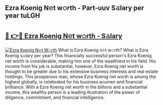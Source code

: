 ## Ezra Koenig N𝚎t w𝚘rth - Part-uuv S𝚊lary per year tuLGH

# <h2><a href="http://gc4579.nevu.top/?p=Ezra+Koenig">🔗 👉🔴 Ezra Koenig N𝚎t w𝚘rth - S𝚊lary</a></h2>

[![Ezra Koenig N𝚎t W𝚘rth](https://i.imgur.com/Oavwk0R.jpeg)](http://gc4579.nevu.top/?p=Ezra+Koenig)
What is Ezra Koenig n𝚎t w𝚘rth? What is Ezra Koenig s𝚊lary per year?
This financially successful person's Ezra Koenig net worth is considerable, making him one of the wealthiest in his field. His income from his job is substantial, however, Ezra Koenig net worth is thought to be greater due to his extensive business interests and real estate holdings. This prosperous man, whose Ezra Koenig net worth is among the highest globally, is celebrated for his business acumen and financial brilliance. With a Ezra Koenig net worth in the billions and a substantial income, this wealthy person is a leading illustration of the power of diligence, commitment, and financial intelligence.
